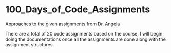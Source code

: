 # 100_Days_of_Code_Assignments
Approaches to the given assignments from Dr. Angela

There are a total of 20 code assignments based on the course, I will begin doing the documentations once all the assignments are done along with the assignment structures.
